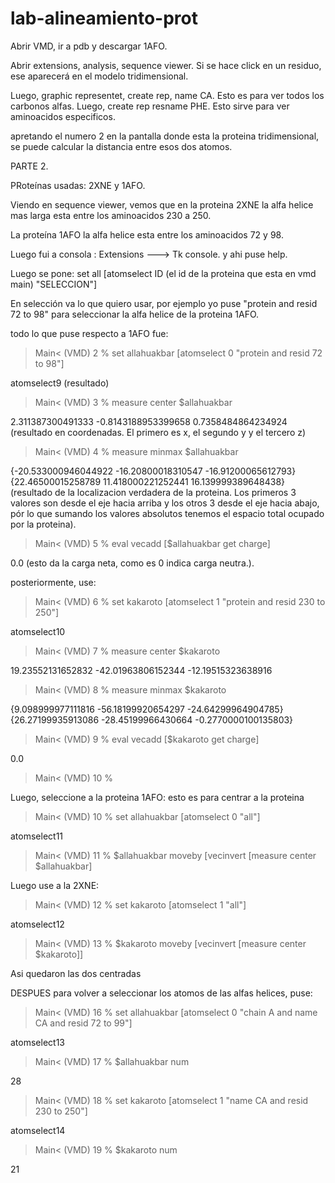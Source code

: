 # lab-alineamiento-prot



Abrir VMD, ir a pdb y descargar 1AFO.



Abrir extensions, analysis, sequence viewer. Si se hace click en un residuo, ese aparecerá en el modelo tridimensional.




Luego, graphic representet, create rep,  name CA.  Esto es para ver todos los carbonos alfas. Luego, create rep resname PHE. Esto sirve para ver aminoacidos especificos.






apretando el numero 2 en la pantalla donde esta la proteina tridimensional, se puede calcular la distancia entre esos dos atomos.





PARTE 2.



PRoteínas usadas: 2XNE y 1AFO.



Viendo en sequence viewer, vemos que en la proteina 2XNE la alfa helice mas larga esta entre los aminoacidos 230 a 250.



La proteína 1AFO la alfa helice esta entre los aminoacidos 72 y 98.



Luego fui a consola : Extensions ---> Tk console. y ahi puse help.




Luego se pone:     set all [atomselect ID (el id de la proteina que esta en vmd main) "SELECCION"]



En selección va lo que quiero usar, por ejemplo yo puse "protein and resid 72 to 98" para seleccionar la alfa helice de la proteina 1AFO.




todo lo que puse respecto a 1AFO fue:


>Main< (VMD) 2 % set allahuakbar [atomselect 0 "protein and resid 72 to 98"]




atomselect9 (resultado)




>Main< (VMD) 3 % measure center $allahuakbar 




2.311387300491333 -0.8143188953399658 0.7358484864234924 (resultado en coordenadas. El primero es x, el segundo y y el tercero z)




>Main< (VMD) 4 % measure minmax $allahuakbar





{-20.533000946044922 -16.20800018310547 -16.91200065612793} {22.46500015258789 11.418000221252441 16.139999389648438} (resultado de la localizacion verdadera de la proteina. Los primeros 3 valores son desde el eje hacia arriba y los otros 3 desde el eje hacia abajo, pór lo que sumando los valores absolutos tenemos el espacio total ocupado por la proteina).





>Main< (VMD) 5 % eval vecadd [$allahuakbar get charge]




0.0 (esto da la carga neta, como es 0 indica carga neutra.).






posteriormente, use: 



>Main< (VMD) 6 % set kakaroto [atomselect 1 "protein and resid 230 to 250"]




atomselect10




>Main< (VMD) 7 % measure center $kakaroto




19.23552131652832 -42.01963806152344 -12.19515323638916




>Main< (VMD) 8 % measure minmax $kakaroto




{9.098999977111816 -56.18199920654297 -24.64299964904785} {26.27199935913086 -28.45199966430664 -0.2770000100135803}




>Main< (VMD) 9 % eval vecadd [$kakaroto get charge]




0.0




>Main< (VMD) 10 % 




Luego, seleccione a la proteina 1AFO:  esto es para centrar a la proteina



>Main< (VMD) 10 % set allahuakbar [atomselect 0 "all"]




atomselect11




>Main< (VMD) 11 % $allahuakbar moveby [vecinvert [measure center $allahuakbar]





Luego use a la 2XNE:


>Main< (VMD) 12 % set kakaroto [atomselect 1 "all"]




atomselect12




>Main< (VMD) 13 % $kakaroto moveby [vecinvert [measure center $kakaroto]]




Asi quedaron las dos centradas





DESPUES para volver a seleccionar los atomos de las alfas helices, puse:



>Main< (VMD) 16 % set allahuakbar [atomselect 0 "chain A and name CA and resid 72 to 99"]




atomselect13





>Main< (VMD) 17 % $allahuakbar num




28




>Main< (VMD) 18 % set kakaroto [atomselect 1 "name CA and resid 230 to 250"]




atomselect14




>Main< (VMD) 19 % $kakaroto num




21


